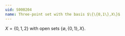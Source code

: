 ```yaml
---
uid: S000204
name: Three-point set with the basis $\{\{0,1\},X\}$
---
```

$X=\{0,1,2\}$ with open sets $\{\emptyset,\{0,1\},X\}$.